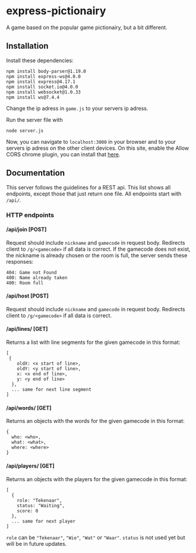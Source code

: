 # express-pictionairy

A game based on the popular game pictionairy, but a bit different.



## Installation

Install these dependencies:
```
npm install body-parser@1.19.0
npm install express-ws@4.0.0
npm install express@4.17.1
npm install socket.io@4.0.0
npm install websocket@1.0.33
npm install ws@7.4.4
```
Change the ip adress in ```game.js``` to your servers ip adress.

Run the server file with
```
node server.js
```

Now, you can navigate to ```localhost:3000``` in your browser and to your servers ip adress on the other client devices. On this site, enable the Allow CORS chrome plugin, you can install that [here](https://chrome.google.com/webstore/detail/allow-cors-access-control/lhobafahddgcelffkeicbaginigeejlf).



## Documentation
This server follows the guidelines for a REST api. This list shows all endpoints, except those that just return one file. All endpoints start with ```/api/```.

### HTTP endpoints

#### /api/join [POST]
Request should include ```nickname``` and ```gamecode``` in request body. Redirects client to ```/g/<gamecode>``` if all data is correct. If the gamecode does not exist, the nickname is already chosen or the room is full, the server sends these responses:

```
404: Game not Found
400: Name already taken
400: Room full
```



#### /api/host [POST]
Request should include ```nickname``` and ```gamecode``` in request body. Redirects client to ```/g/<gamecode>``` if all data is correct.



#### /api/lines/<gamecode> [GET]
Returns a list with line segments for the given gamecode in this format:

```
[
 {
    oldX: <x start of line>,
    oldY: <y start of line>,
    x: <x end of line>,
    y: <y end of line>
  },
  ... same for next line segment
]
```
  

  
#### /api/words/<gamecode> [GET]
Returns an objects with the words for the given gamecode in this format:

```
{
  who: <who>,
  what: <what>,
  where: <where>
}
```

  

#### /api/players/<gamecode> [GET]
Returns an objects with the players for the given gamecode in this format:

```
[
  {
    role: "Tekenaar",
    status: "Waiting",
    score: 0
  },
  ... same for next player
]
```
```role``` can be ```"Tekenaar"```, ```"Wie"```, ```"Wat"``` or ```"Waar"```. ```status``` is not used yet but will be in future updates.
